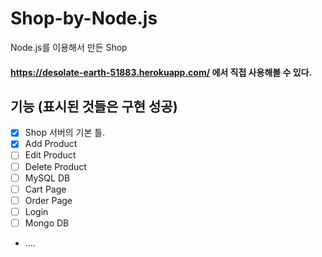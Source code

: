 # Shop-by-Node.js
Node.js를 이용해서 만든 Shop

#### https://desolate-earth-51883.herokuapp.com/ 에서 직접 사용해볼 수 있다.


## 기능 (표시된 것들은 구현 성공)
 - [X] Shop 서버의 기본 틀.
 - [X] Add Product
 - [ ] Edit Product
 - [ ] Delete Product
 - [ ] MySQL DB
 - [ ] Cart Page
 - [ ] Order Page
 - [ ] Login
 - [ ] Mongo DB
 - ....
